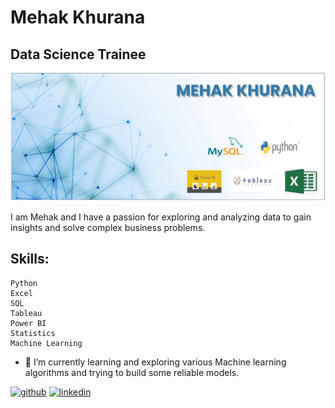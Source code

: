 # Mehak Khurana
## Data Science Trainee 

![Data Science Trainee ](https://github.com/MehakKhurana17/MehakKhurana17/blob/main/Banner.jpg)


I am Mehak and I have a passion for exploring and analyzing data to gain insights and solve complex business problems. 

## Skills: 
    Python 
    Excel 
    SQL
    Tableau
    Power BI
    Statistics
    Machine Learning

- 🌱 I’m currently learning and exploring various Machine learning algorithms and trying to build some reliable models. 


[<img src='https://cdn.jsdelivr.net/npm/simple-icons@3.0.1/icons/github.svg' alt='github' height='40'>](https://github.com/https://github.com/MehakKhurana17)  [<img src='https://cdn.jsdelivr.net/npm/simple-icons@3.0.1/icons/linkedin.svg' alt='linkedin' height='40'>](https://www.linkedin.com/in/https://www.linkedin.com/in/mehak2000//)  
